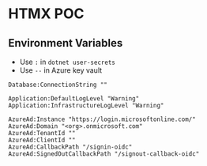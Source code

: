 # HTMX POC

## Environment Variables

* Use `:` in `dotnet user-secrets`
* Use `--` in Azure key vault

```
Database:ConnectionString ""

Application:DefaultLogLevel "Warning"
Application:InfrastructureLogLevel "Warning"

AzureAd:Instance "https://login.microsoftonline.com/"
AzureAd:Domain "<org>.onmicrosoft.com"
AzureAd:TenantId ""
AzureAd:ClientId ""
AzureAd:CallbackPath "/signin-oidc"
AzureAd:SignedOutCallbackPath "/signout-callback-oidc"
```